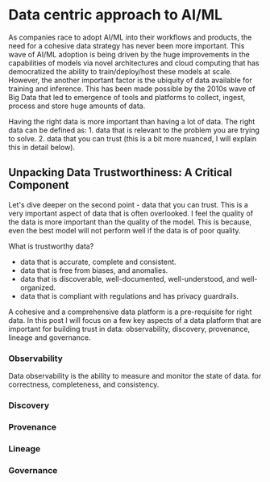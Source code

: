 # Data centric approach to AI/ML
As companies race to adopt AI/ML into their workflows and products, the need for a cohesive data strategy has never been
more important. This wave of AI/ML adoption is being driven by the huge improvements in the capabilities of models via 
novel architectures and cloud computing that has democratized the ability to train/deploy/host these models at scale. 
However, the another important factor is the ubiquity of data available for training and inference. This has been made 
possible by the 2010s wave of Big Data that led to emergence of tools and platforms to collect, ingest, process and 
store huge amounts of data. 

Having the right data is more important than having a lot of data. The right data can be defined as: 1. data that is relevant to the problem you are trying to solve. 2. data that you can trust (this is a bit more nuanced, I will explain this in detail below).

## Unpacking Data Trustworthiness: A Critical Component
Let's dive deeper on the second point - data that you can trust. This is a very important aspect of data that is often overlooked. I feel the quality of the data is more important than the quality of the model. This is because, even the best model will not perform well if the data is of poor quality. 

What is trustworthy data? 
* data that is accurate, complete and consistent.
* data that is free from biases, and anomalies.
* data that is discoverable, well-documented, well-understood, and well-organized. 
* data that is compliant with regulations and has privacy guardrails.

A cohesive and a comprehensive data platform is a pre-requisite for right data. In this post I will focus on a few key aspects of a data platform that are important for building trust in data: observability, discovery, provenance, lineage and governance.

### Observability
Data observability is the ability to measure and monitor the state of data.  for correctness, completeness, and consistency.

### Discovery

### Provenance

### Lineage

### Governance








